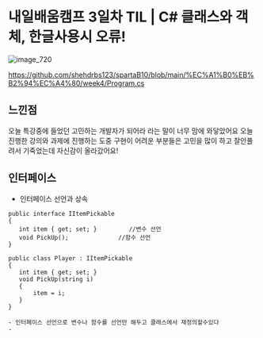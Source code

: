 # 내일배움캠프 3일차 TIL | C# 클래스와 객체, 한글사용시 오류!

![image_720](https://github.com/KimMaYa1/NBC/assets/141565207/e84deae9-27a9-4728-a617-7bc512f9d10b)

<htr>https://github.com/shehdrbs123/spartaB10/blob/main/%EC%A1%B0%EB%B2%94%EC%A4%80/week4/Program.cs

## 느낀점

오늘 특강중에 들었던 고민하는 개발자가 되어라 라는 말이 너무 맘에 와닿았어요
오늘 진행한 강의와 과제에 진행하는 도중 구현이 어려운 부분들은 고민을 많이 하고 잘안풀려서 기죽었는데
자신감이 올라갔어요!

## 인터페이스

- 인터페이스 선언과 상속

 ```
 public interface IItemPickable
 {
    int item { get; set; }         //변수 선언
    void PickUp();              //함수 선언
 }

 public class Player : IItemPickable
 {
    int item { get; set; } 
    void PickUp(string i)
    {
        item = i;
    }
 }
 ```
    - 인터페이스 선언으로 변수나 함수를 선언만 해두고 클래스에서 재정의할수있다
    - 
 